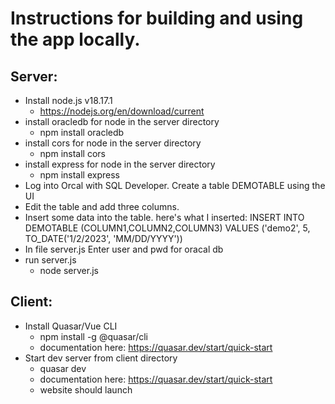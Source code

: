 # Instructions for building and using the app locally. 

## Server: 
- Install node.js v18.17.1 
  - https://nodejs.org/en/download/current
- install oracledb for node in the server directory
  - npm install oracledb
- install cors for node in the server directory
  - npm install cors
- install express for node in the server directory
  - npm install express
- Log into Orcal with SQL Developer. Create a table DEMOTABLE using the UI
- Edit the table and add three columns.
- Insert some data into the table.
here's what I inserted:
INSERT INTO DEMOTABLE (COLUMN1,COLUMN2,COLUMN3) 
VALUES ('demo2', 5, TO_DATE('1/2/2023', 'MM/DD/YYYY'))
- In file server.js Enter user and pwd for oracal db
- run server.js
  - node server.js

## Client:
- Install Quasar/Vue CLI
  - npm install -g @quasar/cli
  - documentation here: https://quasar.dev/start/quick-start
- Start dev server from client directory
  - quasar dev
  - documentation here: https://quasar.dev/start/quick-start
  - website should launch
